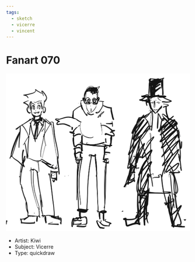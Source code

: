 ```yaml
---
tags:
  - sketch
  - vicerre
  - vincent
---
```


# Fanart 070

<img src="assets/2025-04-14_fanimage-126.jpg">

- Artist: Kiwi
- Subject: Vicerre
- Type: quickdraw
